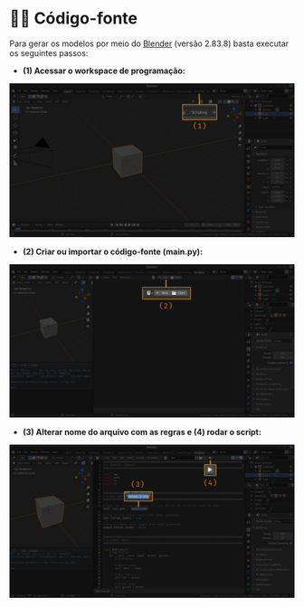 # 🧑‍💻 Código-fonte

Para gerar os modelos por meio do [Blender](https://www.blender.org/download/lts/) (versão 2.83.8) basta executar os seguintes passos:

- **(1) Acessar o workspace de programação:**

![Passo1](1_blender_main.png)

- **(2) Criar ou importar o código-fonte (main.py):**

![Passo2](2_blender_scripting.png)

- **(3) Alterar nome do arquivo com as regras e (4) rodar o script:**

![Passo3](3_blender_code.png)
